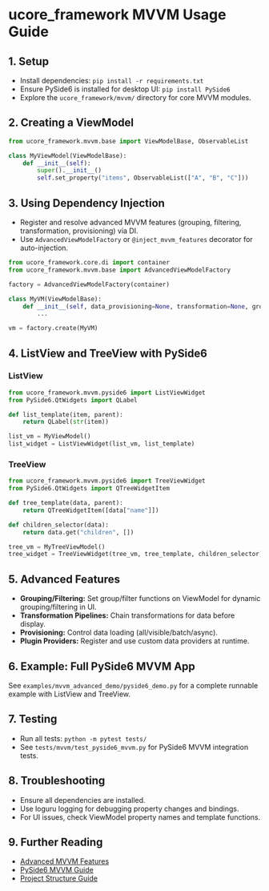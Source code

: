 # ucore_framework MVVM Usage Guide

## 1. Setup

- Install dependencies: `pip install -r requirements.txt`
- Ensure PySide6 is installed for desktop UI: `pip install PySide6`
- Explore the `ucore_framework/mvvm/` directory for core MVVM modules.

## 2. Creating a ViewModel

```python
from ucore_framework.mvvm.base import ViewModelBase, ObservableList

class MyViewModel(ViewModelBase):
    def __init__(self):
        super().__init__()
        self.set_property("items", ObservableList(["A", "B", "C"]))
```

## 3. Using Dependency Injection

- Register and resolve advanced MVVM features (grouping, filtering, transformation, provisioning) via DI.
- Use `AdvancedViewModelFactory` or `@inject_mvvm_features` decorator for auto-injection.

```python
from ucore_framework.core.di import container
from ucore_framework.mvvm.base import AdvancedViewModelFactory

factory = AdvancedViewModelFactory(container)

class MyVM(ViewModelBase):
    def __init__(self, data_provisioning=None, transformation=None, grouping=None):
        ...

vm = factory.create(MyVM)
```

## 4. ListView and TreeView with PySide6

### ListView

```python
from ucore_framework.mvvm.pyside6 import ListViewWidget
from PySide6.QtWidgets import QLabel

def list_template(item, parent):
    return QLabel(str(item))

list_vm = MyViewModel()
list_widget = ListViewWidget(list_vm, list_template)
```

### TreeView

```python
from ucore_framework.mvvm.pyside6 import TreeViewWidget
from PySide6.QtWidgets import QTreeWidgetItem

def tree_template(data, parent):
    return QTreeWidgetItem([data["name"]])

def children_selector(data):
    return data.get("children", [])

tree_vm = MyTreeViewModel()
tree_widget = TreeViewWidget(tree_vm, tree_template, children_selector)
```

## 5. Advanced Features

- **Grouping/Filtering:** Set group/filter functions on ViewModel for dynamic grouping/filtering in UI.
- **Transformation Pipelines:** Chain transformations for data before display.
- **Provisioning:** Control data loading (all/visible/batch/async).
- **Plugin Providers:** Register and use custom data providers at runtime.

## 6. Example: Full PySide6 MVVM App

See `examples/mvvm_advanced_demo/pyside6_demo.py` for a complete runnable example with ListView and TreeView.

## 7. Testing

- Run all tests: `python -m pytest tests/`
- See `tests/mvvm/test_pyside6_mvvm.py` for PySide6 MVVM integration tests.

## 8. Troubleshooting

- Ensure all dependencies are installed.
- Use loguru logging for debugging property changes and bindings.
- For UI issues, check ViewModel property names and template functions.

## 9. Further Reading

- [Advanced MVVM Features](mvvm_advanced_features.md)
- [PySide6 MVVM Guide](mvvm_pyside6.md)
- [Project Structure Guide](project-structure-guide.md)
